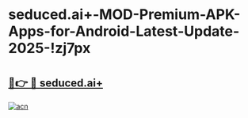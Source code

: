 # seduced.ai+-MOD-Premium-APK-Apps-for-Android-Latest-Update-2025-!zj7px

# <h2><a href="https://tfbrjj.esa.edu.pl?title=seduced.ai+&ref=zj7px">🔗👉 🔴 seduced.ai+</a></h2>

[![acn](https://github.com/user-attachments/assets/0f9c940e-d8b0-45ae-aac7-cd30a18b3e1c)](https://tfbrjj.esa.edu.pl?title=seduced.ai+&ref=zj7px)

